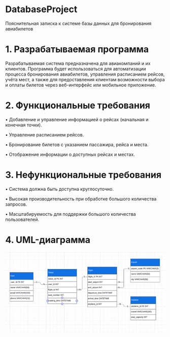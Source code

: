 # DatabaseProject
Пояснительная записка к системе базы данных для бронирования авиабилетов
# 1. Разрабатываемая программа
   
Разрабатываемая система предназначена для авиакомпаний и их клиентов. Программа будет использоваться для автоматизации процесса бронирования авиабилетов, управления расписанием рейсов, учёта мест, а также для предоставления клиентам возможности выбора и оплаты билетов через веб-интерфейс или мобильное приложение.

# 2. Функциональные требования
   
•	Добавление и управление информацией о рейсах (начальная и конечная точки).

•	Управление расписанием рейсов.

•	Бронирование билетов с указанием пассажира, рейса и места.

•	Отображение информации о доступных рейсах и местах.

# 3. Нефункциональные требования
   
•	Система должна быть доступна круглосуточно.

•	Высокая производительность при обработке большого количества запросов.

•	Масштабируемость для поддержки большого количества пользователей.

# 4. UML-диаграмма
![UML](https://github.com/badmgoga/DatabaseProject/blob/main/UML.jpg)
